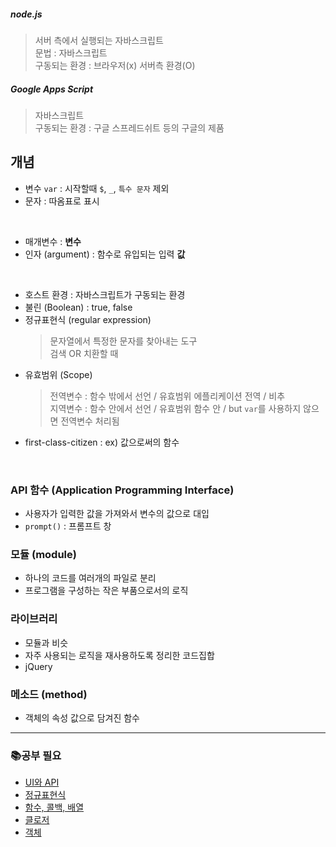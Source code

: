 ##### node.js  
> 서버 측에서 실행되는 자바스크립트  
> 문법 : 자바스크립트  
> 구동되는 환경 : 브라우저(x) 서버측 환경(O)  

##### Google Apps Script  
> 자바스크립트  
> 구동되는 환경 : 구글 스프레드쉬트 등의 구글의 제품  

## 개념  
- 변수 `var` : 시작할때 `$`, `_`, `특수 문자` 제외  
- 문자 : 따옴표로 표시  
<br/>

- 매개변수 : **변수**  
- 인자 (argument) : 함수로 유입되는 입력 **값**  
<br/>

- 호스트 환경 : 자바스크립트가 구동되는 환경  
- 불린 (Boolean) : true, false  
- 정규표현식 (regular expression)  
  > 문자열에서 특정한 문자를 찾아내는 도구  
  > 검색 OR 치환할 때  
- 유효범위 (Scope)  
  > 전역변수 : 함수 밖에서 선언 / 유효범위 에플리케이션 전역 / 비추  
  > 지역변수 : 함수 안에서 선언 / 유효범위 함수 안 / but `var`를 사용하지 않으면 전역변수 처리됨  
- first-class-citizen : ex) 값으로써의 함수  
<br/>

### API 함수 (Application Programming Interface)  
  - 사용자가 입력한 값을 가져와서 변수의 값으로 대입  
  - `prompt()` : 프롬프트 창  

### 모듈 (module)  
  - 하나의 코드를 여러개의 파일로 분리  
  - 프로그램을 구성하는 작은 부품으로서의 로직  
### 라이브러리  
  - 모듈과 비슷  
  - 자주 사용되는 로직을 재사용하도록 정리한 코드집합  
  - jQuery  
  

### 메소드 (method)  
  - 객체의 속성 값으로 담겨진 함수  

- - - 

### 📚공부 필요  
- [UI와 API](https://opentutorials.org/course/743/6533)  
- [정규표현식](https://opentutorials.org/course/743/6580)  
- [함수, 콜백, 배열](https://opentutorials.org/course/743/6508)  
- [클로저](https://opentutorials.org/course/743/6544)  
- [객체](https://opentutorials.org/course/743/6491)  

 

